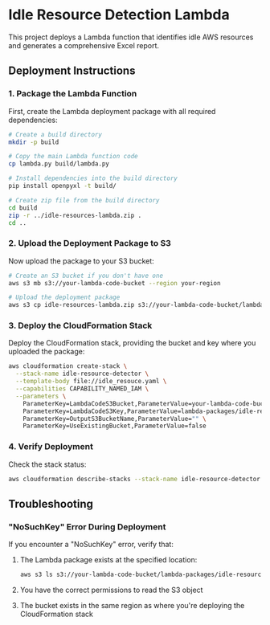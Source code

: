 # Idle Resource Detection Lambda

This project deploys a Lambda function that identifies idle AWS resources and generates a comprehensive Excel report.

## Deployment Instructions

### 1. Package the Lambda Function

First, create the Lambda deployment package with all required dependencies:

```bash
# Create a build directory
mkdir -p build

# Copy the main Lambda function code
cp lambda.py build/lambda.py

# Install dependencies into the build directory
pip install openpyxl -t build/

# Create zip file from the build directory
cd build
zip -r ../idle-resources-lambda.zip .
cd ..
```

### 2. Upload the Deployment Package to S3

Now upload the package to your S3 bucket:

```bash
# Create an S3 bucket if you don't have one
aws s3 mb s3://your-lambda-code-bucket --region your-region

# Upload the deployment package
aws s3 cp idle-resources-lambda.zip s3://your-lambda-code-bucket/lambda-packages/
```

### 3. Deploy the CloudFormation Stack

Deploy the CloudFormation stack, providing the bucket and key where you uploaded the package:

```bash
aws cloudformation create-stack \
  --stack-name idle-resource-detector \
  --template-body file://idle_resouce.yaml \
  --capabilities CAPABILITY_NAMED_IAM \
  --parameters \
    ParameterKey=LambdaCodeS3Bucket,ParameterValue=your-lambda-code-bucket \
    ParameterKey=LambdaCodeS3Key,ParameterValue=lambda-packages/idle-resources-lambda.zip \
    ParameterKey=OutputS3BucketName,ParameterValue="" \
    ParameterKey=UseExistingBucket,ParameterValue=false
```

### 4. Verify Deployment

Check the stack status:

```bash
aws cloudformation describe-stacks --stack-name idle-resource-detector
```

## Troubleshooting

### "NoSuchKey" Error During Deployment

If you encounter a "NoSuchKey" error, verify that:

1. The Lambda package exists at the specified location:
   ```bash
   aws s3 ls s3://your-lambda-code-bucket/lambda-packages/idle-resources-lambda.zip
   ```

2. You have the correct permissions to read the S3 object
3. The bucket exists in the same region as where you're deploying the CloudFormation stack
